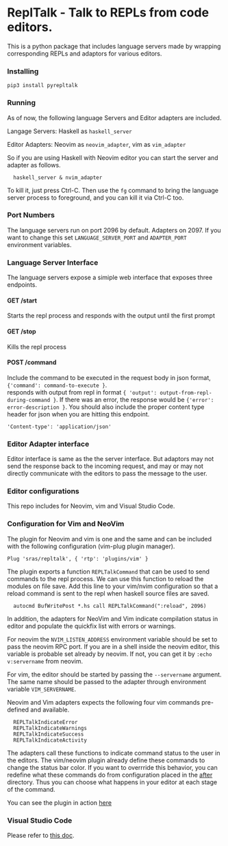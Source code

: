 # ReplTalk - Talk to REPLs from code editors.

This is a python package that includes language servers made by wrapping corresponding REPLs and adaptors for various editors.

### Installing

```
pip3 install pyrepltalk
```

### Running

As of now, the following language Servers and Editor adapters are included.

Langage Servers: Haskell as `haskell_server`

Editor Adapters: Neovim as `neovim_adapter`, vim as `vim_adapter`

So if you are using Haskell with Neovim editor you can start the server and adapter as follows.

```
  haskell_server & nvim_adapter
```

To kill it, just press Ctrl-C. Then use the `fg` command to bring the language server process to foreground, and you can kill it via Ctrl-C too.

### Port Numbers

The language servers run on port 2096 by default. Adapters on 2097. If you want to change this
set `LANGUAGE_SERVER_PORT` and `ADAPTER_PORT` environment variables.

### Language Server Interface

The language servers expose a simiple web interface that exposes three endpoints.

#### GET /start

Starts the repl process and responds with the output until the first prompt

#### GET /stop

Kills the repl process

#### POST /command

Include the command to be executed in the request body in json format, `{'command': command-to-execute }`.  
responds with output from repl in format `{ 'output': output-from-repl-during-command }`. If there was an
error, the response would be `{'error': error-description }`. You should also include the proper content type header for json when you are hitting this endpoint.

```'Content-type': 'application/json'```

### Editor Adapter interface

Editor interface is same as the the server interface. But adaptors may not send the response back to the incoming request, and may or may not directly communicate with the editors to pass the message to the user.

### Editor configurations

This repo includes for Neovim, vim and Visual Studio Code.

### Configuration for Vim and NeoVim

The plugin for Neovim and vim is one and the same and can be included with the following configuration (vim-plug plugin manager).

```
Plug 'sras/repltalk', { 'rtp': 'plugins/vim' }
```

The plugin exports a function `REPLTalkCommand` that can be used to send commands to the repl process. We can use this function to reload the modules on file save.
Add this line to your vim/nvim configuration so that a reload command is sent to the repl when haskell source files are saved.

```
  autocmd BufWritePost *.hs call REPLTalkCommand(":reload", 2096)
```

In addition, the adapters for NeoVim and Vim indicate compilation status in editor and populate the quickfix list with errors or warnings.

For neovim the `NVIM_LISTEN_ADDRESS` environment variable should be set to pass the neovim RPC port. If you are in a shell inside the neovim editor, this variable is probable set already by neovim. If not, you can get it by `:echo v:servername` from neovim.

For vim, the editor should be started by passing the `--servername` argument. The same name
should be passed to the adapter through environment variable `VIM_SERVERNAME`.


Neovim and Vim adapters expects the following four vim commands pre-defined and available.

```
  REPLTalkIndicateError
  REPLTalkIndicateWarnings
  REPLTalkIndicateSuccess
  REPLTalkIndicateActivity
```

The adapters call these functions to indicate command status to the user in the editors.
The vim/neovim plugin already define these commands to change the status bar color. If you want to overrride this behavior, you can redefine what these commands do from configuration placed in the [after](http://vimdoc.sourceforge.net/htmldoc/options.html#after-directory) directory. Thus you can choose what happens in your editor at each stage of the command.

You can see the plugin in action [here](https://youtu.be/iblExnkhy4s)

### Visual Studio Code

Please refer to [this doc](https://github.com/sras/repltalk/tree/master/plugins/vsc).
